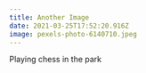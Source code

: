 ```yaml
---
title: Another Image
date: 2021-03-25T17:52:20.916Z
image: pexels-photo-6140710.jpeg
---
```


Playing chess in the park

